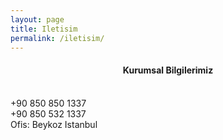 ```yaml
---
layout: page
title: Iletisim
permalink: /iletisim/
---
```



#### <center>Kurumsal Bilgilerimiz
<br>+90 850 850 1337
<br>+90 850 532 1337
<br>Ofis: Beykoz Istanbul
